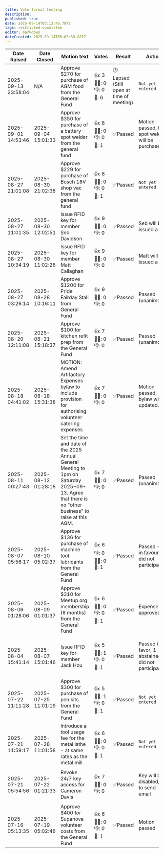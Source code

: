 ```yaml
---
title: Vote format testing
description: 
published: true
date: 2025-09-14T05:13:46.787Z
tags: restricted-committee
editor: markdown
dateCreated: 2025-09-14T05:02:33.807Z
---
```


| Date Raised         | Date Closed         | Motion text                                                                                                                                           | Votes                           | Result                                  | Action                                                          | Discussion                                                    |
|---------------------|---------------------|-------------------------------------------------------------------------------------------------------------------------------------------------------|---------------------------------|-----------------------------------------|-----------------------------------------------------------------|---------------------------------------------------------------|
| 2025-09-13 23:58:04 | N/A                 | Approve $270 for purchase of AGM food from the General Fund                                                                                           | 👍: 3<br>🤷‍♂️: 0<br>👎: 0<br>👻: 6 | 🕛Lapsed (Still open at time of meeting) | `Not yet entered`                                               | N/A                                                           |
| 2025-09-01 14:53:46 | 2025-09-04 15:01:33 | Approve $350 for purchase of a battery spot welder from the general fund                                                                              | 👍: 8<br>🤷‍♂️: 0<br>👎: 0<br>👻: 1 | ✅Passed                                 | Motion passed, the spot welder will be purchased.               | N/A                                                           |
| 2025-08-27 21:01:08 | 2025-08-30 21:02:38 | Approve $229 for purchase of Bosch 18V shop vac from the general fund                                                                                 | 👍: 8<br>🤷‍♂️: 0<br>👎: 0<br>👻: 1 | ✅Passed                                 | `Not yet entered`                                               | N/A                                                           |
| 2025-08-27 11:01:35 | 2025-08-30 12:02:51 | Issue RFID key for member Seb Davidson                                                                                                                | 👍: 9<br>🤷‍♂️: 0<br>👎: 0         | ✅Passed                                 | Seb will be issued a key.                                       | N/A                                                           |
| 2025-08-27 10:34:19 | 2025-08-30 11:02:26 | Issue RFID key for member Matt Callaghan                                                                                                              | 👍: 9<br>🤷‍♂️: 0<br>👎: 0         | ✅Passed                                 | Matt will be issued a key.                                      | N/A                                                           |
| 2025-08-27 03:26:14 | 2025-08-28 10:16:11 | Approve $1200 for Pride Fairday Stall from General Fund                                                                                               | 👍: 9<br>🤷‍♂️: 0<br>👎: 0         | ✅Passed                                 | <p>Passed (unanimous)</p>                                       | [View on Loomio](https://vote.artifactory.org.au/d/ItXmiJE2/) |
| 2025-08-20 12:11:08 | 2025-08-21 15:18:37 | Approve $100 for kitchen refit prep from the General Fund                                                                                             | 👍: 7<br>🤷‍♂️: 0<br>👎: 0         | ✅Passed                                 | <p>Passed (unanimous)</p>                                       | [View on Loomio](https://vote.artifactory.org.au/d/kR3cs7Hh/) |
| 2025-08-18 04:41:02 | 2025-08-18 15:31:38 | MOTION: Amend Artifactory Expenses bylaw to include provision for authorising volunteer catering expenses                                             | 👍: 7<br>🤷‍♂️: 0<br>👎: 0         | ✅Passed                                 | Motion passed, bylaw will be updated.                           | N/A                                                           |
| 2025-08-11 00:27:43 | 2025-08-12 01:28:18 | Set the time and date of the 2025 Annual General Meeting to 1pm on Saturday 2025-09-13. Agree that there is no "other business" to raise at this AGM. | 👍: 7<br>🤷‍♂️: 0<br>👎: 0         | ✅Passed                                 | <p>Passed (unanimous).</p>                                      | N/A                                                           |
| 2025-08-07 05:56:17 | 2025-08-10 05:02:37 | Approve $136 for purchase of machine tool lubricants from the General Fund                                                                            | 👍: 6<br>👎: 0<br>🤷‍♂️: 0<br>👻: 1 | ✅Passed                                 | <p>Passed - 6 in favour, 1 did not participate.</p>             | N/A                                                           |
| 2025-08-06 01:28:06 | 2025-08-09 01:01:37 | Approve $310 for Meetup.org membership (6 months) from the General Fund                                                                               | 👍: 6<br>🤷‍♂️: 0<br>👎: 0<br>👻: 1 | ✅Passed                                 | <p>Expense approved</p>                                         | N/A                                                           |
| 2025-08-04 15:41:14 | 2025-08-07 15:01:46 | Issue RFID key for member Jack Hou                                                                                                                    | 👍: 5<br>🤷‍♂️: 1<br>👎: 0<br>👻: 1 | ✅Passed                                 | <p>Passed (5 in favor, 1 abstained, 1 did not participate.)</p> | N/A                                                           |
| 2025-07-22 11:11:28 | 2025-07-25 11:01:19 | Approve $300 for purchase of pen kits from the General Fund                                                                                           | 👍: 5<br>🤷‍♂️: 1<br>👎: 0<br>👻: 1 | ✅Passed                                 | `Not yet entered`                                               | N/A                                                           |
| 2025-07-21 11:59:17 | 2025-07-28 11:01:58 | Introduce a tool usage fee for the metal lathe - at same rates as the metal mill.                                                                     | 👍: 6<br>🤷‍♂️: 0<br>👎: 0<br>👻: 1 | ✅Passed                                 | `Not yet entered`                                               | [View on Loomio](https://vote.artifactory.org.au/d/cLB1r2PD/) |
| 2025-07-21 05:54:56 | 2025-07-22 01:21:33 | Revoke 24/7 key access for Cameron Davis                                                                                                              | 👍: 7<br>🤷‍♂️: 0<br>👎: 0         | ✅Passed                                 | <p>Key will be disabled, JC to send email</p>                   | N/A                                                           |
| 2025-07-16 05:13:35 | 2025-07-19 05:02:46 | Approve $400 for Supanova volunteer costs from the General Fund                                                                                       | 👍: 6<br>🤷‍♂️: 0<br>👎: 0<br>👻: 1 | ✅Passed                                 | <p>Motion passed</p>                                            | N/A                                                           |

